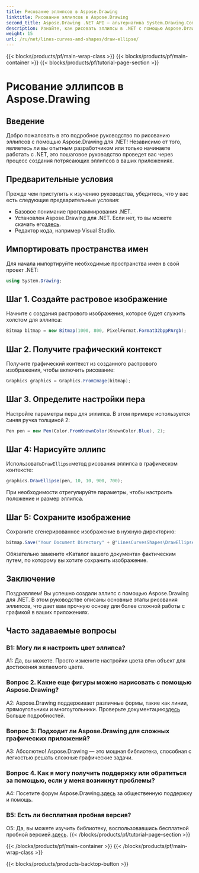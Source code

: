 ```yaml
---
title: Рисование эллипсов в Aspose.Drawing
linktitle: Рисование эллипсов в Aspose.Drawing
second_title: Aspose.Drawing .NET API — альтернатива System.Drawing.Common
description: Узнайте, как рисовать эллипсы в .NET с помощью Aspose.Drawing. Следуйте этому пошаговому руководству, чтобы легко создавать потрясающую графику.
weight: 15
url: /ru/net/lines-curves-and-shapes/draw-ellipse/
---
```


{{< blocks/products/pf/main-wrap-class >}}
{{< blocks/products/pf/main-container >}}
{{< blocks/products/pf/tutorial-page-section >}}

# Рисование эллипсов в Aspose.Drawing

## Введение

Добро пожаловать в это подробное руководство по рисованию эллипсов с помощью Aspose.Drawing для .NET! Независимо от того, являетесь ли вы опытным разработчиком или только начинаете работать с .NET, это пошаговое руководство проведет вас через процесс создания потрясающих эллипсов в ваших приложениях.

## Предварительные условия

Прежде чем приступить к изучению руководства, убедитесь, что у вас есть следующие предварительные условия:

- Базовое понимание программирования .NET.
-  Установлен Aspose.Drawing для .NET. Если нет, то вы можете скачать его[здесь](https://releases.aspose.com/drawing/net/).
- Редактор кода, например Visual Studio.

## Импортировать пространства имен

Для начала импортируйте необходимые пространства имен в свой проект .NET:

```csharp
using System.Drawing;
```

## Шаг 1. Создайте растровое изображение

Начните с создания растрового изображения, которое будет служить холстом для эллипса:

```csharp
Bitmap bitmap = new Bitmap(1000, 800, PixelFormat.Format32bppPArgb);
```

## Шаг 2. Получите графический контекст

Получите графический контекст из созданного растрового изображения, чтобы включить рисование:

```csharp
Graphics graphics = Graphics.FromImage(bitmap);
```

## Шаг 3. Определите настройки пера

Настройте параметры пера для эллипса. В этом примере используется синяя ручка толщиной 2:

```csharp
Pen pen = new Pen(Color.FromKnownColor(KnownColor.Blue), 2);
```

## Шаг 4: Нарисуйте эллипс

 Использовать`DrawEllipse`метод рисования эллипса в графическом контексте:

```csharp
graphics.DrawEllipse(pen, 10, 10, 900, 700);
```

При необходимости отрегулируйте параметры, чтобы настроить положение и размер эллипса.

## Шаг 5: Сохраните изображение

Сохраните сгенерированное изображение в нужную директорию:

```csharp
bitmap.Save("Your Document Directory" + @"LinesCurvesShapes\DrawEllipse_out.png");
```

Обязательно замените «Каталог вашего документа» фактическим путем, по которому вы хотите сохранить изображение.

## Заключение

Поздравляем! Вы успешно создали эллипс с помощью Aspose.Drawing для .NET. В этом руководстве описаны основные этапы рисования эллипсов, что дает вам прочную основу для более сложной работы с графикой в ваших приложениях.

## Часто задаваемые вопросы

### В1: Могу ли я настроить цвет эллипса?

 А1: Да, вы можете. Просто измените настройки цвета в`Pen` объект для достижения желаемого цвета.

### Вопрос 2. Какие еще фигуры можно нарисовать с помощью Aspose.Drawing?

 A2: Aspose.Drawing поддерживает различные формы, такие как линии, прямоугольники и многоугольники. Проверьте документацию[здесь](https://reference.aspose.com/drawing/net/) Больше подробностей.

### Вопрос 3: Подходит ли Aspose.Drawing для сложных графических приложений?

А3: Абсолютно! Aspose.Drawing — это мощная библиотека, способная с легкостью решать сложные графические задачи.

### Вопрос 4. Как я могу получить поддержку или обратиться за помощью, если у меня возникнут проблемы?

 A4: Посетите форум Aspose.Drawing.[здесь](https://forum.aspose.com/c/diagram/17) за общественную поддержку и помощь.

### В5: Есть ли бесплатная пробная версия?

 О5: Да, вы можете изучить библиотеку, воспользовавшись бесплатной пробной версией.[здесь](https://releases.aspose.com/).
{{< /blocks/products/pf/tutorial-page-section >}}

{{< /blocks/products/pf/main-container >}}
{{< /blocks/products/pf/main-wrap-class >}}

{{< blocks/products/products-backtop-button >}}
